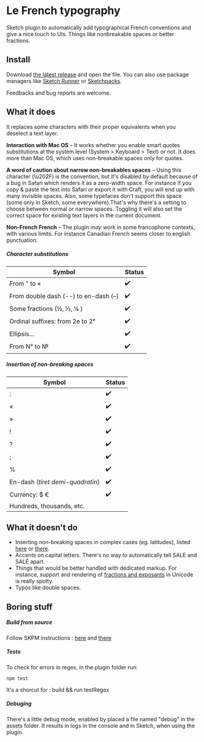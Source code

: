 # Le French typography

Sketch plugin to automatically add typographical French conventions and give a nice touch to UIs. Things like nonbreakable spaces or better fractions.


## Install

Download [the latest release](https://github.com/Saint-loup/french-typography/releases/latest) and open the file. You can also use package managers like  [Sketch Runner](https://sketchrunner.com/) or [Sketchpacks](https://www.sketchpacks.com/Saint-loup/french-typography).

Feedbacks and bug reports are welcome.

##  What it does
It replaces some characters with their proper equivalents when you deselect a text layer. 

**Interaction with Mac OS** – It works whether you enable smart quotes substitutions at the system level (System > Keyboard > Text) or not. It does more than Mac OS, which uses non-breakable spaces only for quotes.

**A word of caution about narrow non-breakables spaces** –  Using this character (\u202F) is the convention, but it's disabled by default because of a bug in Safari which renders it as a zero-width space. For instance if you copy & paste the text into Safari or export it with Craft, you will end up with many invisible spaces. Also, some typefaces don't support this space (some only in Sketch, some everywhere).That's why there's a setting to choose between normal or narrow spaces. Toggling it will also set the correct space for existing text layers in the current document.  

**Non-French French** – The plugin *may* work in some francophone contexts, with various limits. For instance Canadian French seems closer to english punctuation.

##### Character substitutions

| Symbol                      | Status |
| ---------------------------- | ------ |
| From " to «                |  ✔️  |
| From double dash (--) to en-dash (–)       |  ✔️  |
| Some fractions (½, ⅓, ¼ )           |  ✔️  |
| Ordinal suffixes: from 2e to 2ᵉ|  ✔️  |
| Ellipsis…   |  ✔️  |
| From N° to №                     |  ✔️  |


##### Insertion of non-breaking spaces

| Symbol                 | Status |
| --------------------- | ------- |
| :                     |  ✔️  |
| «                     |  ✔️  |
| »                     |  ✔️  |
| !                     |  ✔️  |
| ?                     |  ✔️  |
| ;                     |  ✔️  |
| %                     |  ✔️  |
| En-dash  (*tiret demi-quadratin*)      |  ✔️  |
| Currency:  $ €        |  ✔️  |
| Hundreds, thousands, etc.  |      |


## What it doesn't do


* Inserting non-breaking spaces in complex cases (eg. latitudes), listed [here](https://www.btb.termiumplus.gc.ca/tpv2guides/guides/chroniq/index-fra.html?lang=fra&lettr=indx_autr8cDRJ-6fjpl0&page=9ouqyIer24Kc.html) or [there](https://en.wikipedia.org/wiki/Wikipedia:Manual_of_Style#Non-breaking_spaces).
* Accents on capital letters. There's no way to automatically tell SALE and SALÉ apart.
* Things that would be better handled with dedicated markup. For instance, support and rendering of [fractions and exposants](https://en.wikipedia.org/wiki/Unicode_subscripts_and_superscripts#Superscripts_and_subscripts_block) in Unicode is really spotty.
* Typos like double spaces.


## Boring stuff

##### Build from source

Follow SKPM instructions : [here](https://skpm.io/help/) and [there](https://developer.sketchapp.com/guides/)

##### Tests

To check for errors in regex, in the plugin folder run:

`npm test`

It's a shorcut for : 
build && <sketchTool path> run <plugin path> testRegex

##### Debuging

There's a little debug mode, enabled by placed a file named "debug" in the assets folder. It results in logs in the console and in Sketch, when using the plugin. 
